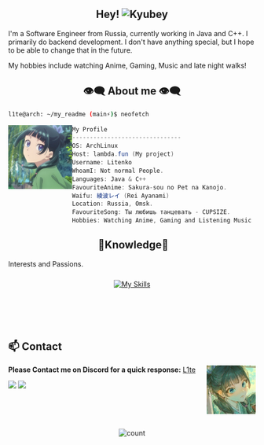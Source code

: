 <h2 align="center">Hey! <img height="35" alt="Kyubey" src="https://raw.githubusercontent.com/innng/innng/master/assets/kyubey.gif"/></h2>

I'm a Software Engineer from Russia, currently working in Java and C++. I primarily do backend development. I don't have
anything special, but I hope to be able to change that in the future.

My hobbies include watching Anime, Gaming, Music and late night walks!

<h2 align="center"> 👁️‍🗨️ About me 👁️‍🗨️ </h2>

```sh
l1te@arch: ~/my_readme (main⚡)$ neofetch
```

<img align="left" src="img/mao.jpg" width="130px"/>

```csharp
My Profile
-------------------------------
OS: ArchLinux
Host: lambda.fun (My project)
Username: Litenko
WhoamI: Not normal People.
Languages: Java & C++
FavouriteAnime: Sakura-sou no Pet na Kanojo.
Waifu: 綾波レイ (Rei Ayanami)
Location: Russia, Omsk.
FavouriteSong: Ты любишь танцевать - CUPSIZE.
Hobbies: Watching Anime, Gaming and Listening Music
```



<div>
<h2 align="center"> 🔎Knowledge📖 </h2>
</div>
<div align = "center">
<p align = "justify">Interests and Passions. <br></p>
<p align = "center">
     <a href="https://skillicons.dev/icons?i=js,laravel,ts">
        <img style="margin: 10px"src="https://skillicons.dev/icons?i=java,cpp,bash,gradle,postman,vscode,idea,arch,kali,linux,discord,obsidian&perline=5" alt="My Skills"/> 
    </a>
</p>
</div>
<br>

<br>
<br>

## **📫 Contact**

<a href="https://google.com/"><img align="right" width="100" src="img/maomao.jpg" /></a> **Please Contact me on Discord for a quick
response:** [L1te](https://discord.com/users/698065378219262022)


[![](https://img.shields.io/badge/Discord-7289DA?logo=discord&logoColor=white)](https://discord.com/users/698065378219262022)
[![](https://img.shields.io/badge/Telegram-2ca5e0?logo=telegram&logoColor=white)](https://t.me/anil1te)

<br>

<br>
<br>
<div align="center">
    <p>
        <img alt="count" src="https://count.getloli.com/@lite-visitors?name=lite-visitors&theme=booru-lewd">
    </p>
</div>
